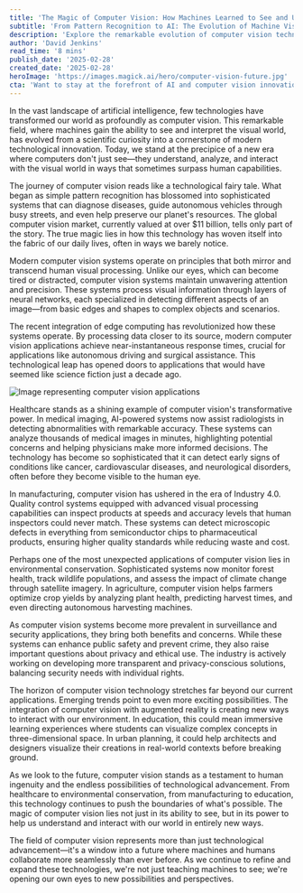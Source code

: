 ```yaml
---
title: 'The Magic of Computer Vision: How Machines Learned to See and Understand Our World'
subtitle: 'From Pattern Recognition to AI: The Evolution of Machine Vision'
description: 'Explore the remarkable evolution of computer vision technology, from its humble beginnings in pattern recognition to its current status as a cornerstone of modern AI. Discover how this technology is transforming healthcare, manufacturing, environmental conservation, and more, while shaping a future where machines and humans collaborate in unprecedented ways.'
author: 'David Jenkins'
read_time: '8 mins'
publish_date: '2025-02-28'
created_date: '2025-02-28'
heroImage: 'https://images.magick.ai/hero/computer-vision-future.jpg'
cta: 'Want to stay at the forefront of AI and computer vision innovations? Follow us on LinkedIn for daily updates on groundbreaking technological advancements and industry insights!'
---
```


In the vast landscape of artificial intelligence, few technologies have transformed our world as profoundly as computer vision. This remarkable field, where machines gain the ability to see and interpret the visual world, has evolved from a scientific curiosity into a cornerstone of modern technological innovation. Today, we stand at the precipice of a new era where computers don't just see—they understand, analyze, and interact with the visual world in ways that sometimes surpass human capabilities.

The journey of computer vision reads like a technological fairy tale. What began as simple pattern recognition has blossomed into sophisticated systems that can diagnose diseases, guide autonomous vehicles through busy streets, and even help preserve our planet's resources. The global computer vision market, currently valued at over $11 billion, tells only part of the story. The true magic lies in how this technology has woven itself into the fabric of our daily lives, often in ways we barely notice.

Modern computer vision systems operate on principles that both mirror and transcend human visual processing. Unlike our eyes, which can become tired or distracted, computer vision systems maintain unwavering attention and precision. These systems process visual information through layers of neural networks, each specialized in detecting different aspects of an image—from basic edges and shapes to complex objects and scenarios.

The recent integration of edge computing has revolutionized how these systems operate. By processing data closer to its source, modern computer vision applications achieve near-instantaneous response times, crucial for applications like autonomous driving and surgical assistance. This technological leap has opened doors to applications that would have seemed like science fiction just a decade ago.

![Image representing computer vision applications](https://images.magick.ai/sample/computer-vision-applications.jpg)

Healthcare stands as a shining example of computer vision's transformative power. In medical imaging, AI-powered systems now assist radiologists in detecting abnormalities with remarkable accuracy. These systems can analyze thousands of medical images in minutes, highlighting potential concerns and helping physicians make more informed decisions. The technology has become so sophisticated that it can detect early signs of conditions like cancer, cardiovascular diseases, and neurological disorders, often before they become visible to the human eye.

In manufacturing, computer vision has ushered in the era of Industry 4.0. Quality control systems equipped with advanced visual processing capabilities can inspect products at speeds and accuracy levels that human inspectors could never match. These systems can detect microscopic defects in everything from semiconductor chips to pharmaceutical products, ensuring higher quality standards while reducing waste and cost.

Perhaps one of the most unexpected applications of computer vision lies in environmental conservation. Sophisticated systems now monitor forest health, track wildlife populations, and assess the impact of climate change through satellite imagery. In agriculture, computer vision helps farmers optimize crop yields by analyzing plant health, predicting harvest times, and even directing autonomous harvesting machines.

As computer vision systems become more prevalent in surveillance and security applications, they bring both benefits and concerns. While these systems can enhance public safety and prevent crime, they also raise important questions about privacy and ethical use. The industry is actively working on developing more transparent and privacy-conscious solutions, balancing security needs with individual rights.

The horizon of computer vision technology stretches far beyond our current applications. Emerging trends point to even more exciting possibilities. The integration of computer vision with augmented reality is creating new ways to interact with our environment. In education, this could mean immersive learning experiences where students can visualize complex concepts in three-dimensional space. In urban planning, it could help architects and designers visualize their creations in real-world contexts before breaking ground.

As we look to the future, computer vision stands as a testament to human ingenuity and the endless possibilities of technological advancement. From healthcare to environmental conservation, from manufacturing to education, this technology continues to push the boundaries of what's possible. The magic of computer vision lies not just in its ability to see, but in its power to help us understand and interact with our world in entirely new ways.

The field of computer vision represents more than just technological advancement—it's a window into a future where machines and humans collaborate more seamlessly than ever before. As we continue to refine and expand these technologies, we're not just teaching machines to see; we're opening our own eyes to new possibilities and perspectives.